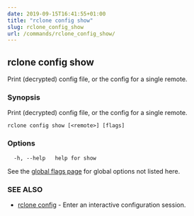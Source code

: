 ```yaml
---
date: 2019-09-15T16:41:55+01:00
title: "rclone config show"
slug: rclone_config_show
url: /commands/rclone_config_show/
---
```

## rclone config show

Print (decrypted) config file, or the config for a single remote.

### Synopsis

Print (decrypted) config file, or the config for a single remote.

```
rclone config show [<remote>] [flags]
```

### Options

```
  -h, --help   help for show
```

See the [global flags page](/flags/) for global options not listed here.

### SEE ALSO

* [rclone config](/commands/rclone_config/)	 - Enter an interactive configuration session.

